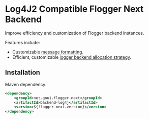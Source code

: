 # Log4J2 Compatible Flogger Next Backend

Improve efficiency and customization of Flogger backend instances.

Features include:

* Customizable [message formatting](https://hagbard.github.io/the-flogger-manual/next/formatter).
* Efficient, customizable
  [logger backend allocation strategy](https://hagbard.github.io/the-flogger-manual/next/backend).

## Installation

Maven dependency:

<!-- @formatter:off -->
```xml
<dependency>
    <groupId>net.goui.flogger.next</groupId>
    <artifactId>backend-log4j</artifactId>
    <version>${flogger-next.version}</version>
</dependency>
```
<!-- @formatter:on -->
